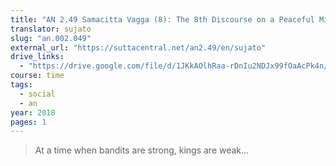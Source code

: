 ```yaml
---
title: "AN 2.49 Samacitta Vagga (8): The 8th Discourse on a Peaceful Mind"
translator: sujato
slug: "an.002.049"
external_url: "https://suttacentral.net/an2.49/en/sujato"
drive_links:
  - "https://drive.google.com/file/d/1JKkAOlhRaa-rDnIu2NDJx99fOaAcPk4n/view?usp=drivesdk"
course: time
tags:
  - social
  - an
year: 2018
pages: 1
---
```


> At a time when bandits are strong, kings are weak...

